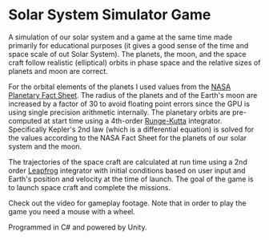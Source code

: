 # Solar System Simulator Game

A simulation of our solar system and a game at the same time made primarily for educational purposes (it gives a good sense of the time and space scale of out Solar System). The planets, the moon, and the space craft follow realistic (elliptical) orbits in phase space and the relative sizes of planets and moon are correct.

For the orbital elements of the planets I used values from the [NASA Planetary Fact Sheet][2]. The radius of the planets and of the Earth's moon are increased by a factor of 30 to avoid floating point errors since the GPU is using single precision arithmetic internally. The planetary orbits are pre-computed at start time using a 4th-order [Runge-Kutta][1] integrator. Specifically Kepler's 2nd law (which is a differential equation) is solved for the values according to the NASA Fact Sheet for the planets of our solar system and the moon.

The trajectories of the space craft are calculated at run time using a 2nd order [Leapfrog][3] integrator with initial conditions based on user input and Earth's position and velocity at the time of launch. The goal of the game is to launch space craft and complete the missions.

Check out the video for gameplay footage. Note that in order to play the game you need a mouse with a wheel.

Programmed in C# and powered by Unity. 

[1]: <https://en.wikipedia.org/wiki/Runge–Kutta_methods>
[2]: <https://nssdc.gsfc.nasa.gov/planetary/factsheet/>
[3]: <https://en.wikipedia.org/wiki/Leapfrog_integration>
